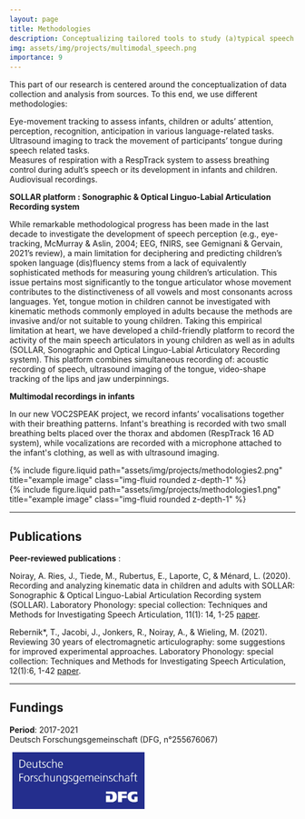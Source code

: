 ```yaml
---
layout: page
title: Methodologies
description: Conceptualizing tailored tools to study (a)typical speech (development)
img: assets/img/projects/multimodal_speech.png
importance: 9
---
```


This part of our research is centered around the conceptualization of data collection and analysis from sources.
To this end, we use different methodologies:

Eye-movement tracking to assess infants, children or adults’ attention, perception, recognition, anticipation in various language-related tasks.  
Ultrasound imaging to track the movement of participants’ tongue during speech related tasks.  
Measures of respiration with a RespTrack system to assess breathing control during adult’s speech or its development in infants and children.  
Audiovisual recordings.

**SOLLAR platform : Sonographic & Optical Linguo-Labial Articulation Recording system**

While remarkable methodological progress has been made in the last decade to investigate the development of speech perception (e.g., eye-tracking, McMurray & Aslin, 2004; EEG, fNIRS, see Gemignani & Gervain, 2021’s review), a main limitation for deciphering and predicting children’s spoken language (dis)fluency stems from a lack of equivalently sophisticated methods for measuring young children’s articulation. This issue pertains most significantly to the tongue articulator whose movement contributes to the distinctiveness of all vowels and most consonants across languages. Yet, tongue motion in children cannot be investigated with kinematic methods commonly employed in adults because the methods are invasive and/or not suitable to young children. Taking this empirical limitation at heart, we have developed a child-friendly platform to record the activity of the main speech articulators in young children as well as in adults (SOLLAR, Sonographic and Optical Linguo-Labial Articulatory Recording system). This platform combines simultaneous recording of: acoustic recording of speech, ultrasound imaging of the tongue, video-shape tracking of the lips and jaw underpinnings.

**Multimodal recordings in infants**

In our new VOC2SPEAK project, we record infants’ vocalisations together with their breathing patterns. Infant's breathing is recorded with two small breathing belts placed over the thorax and abdomen (RespTrack 16 AD system), while vocalizations are recorded with a microphone attached to the infant's clothing, as well as with ultrasound imaging.

<div class="row justify-content-sm-center">
    <div class="col-sm-4 mt-3 mt-md-0">
        {% include figure.liquid path="assets/img/projects/methodologies2.png" title="example image" class="img-fluid rounded z-depth-1" %}
    </div>
    <div class="col-sm-5 mt-3 mt-md-0">
        {% include figure.liquid path="assets/img/projects/methodologies1.png" title="example image" class="img-fluid rounded z-depth-1" %}
    </div>
</div>

---

<!-- Publications -->

## Publications

**Peer-reviewed publications** :

Noiray, A. Ries, J., Tiede, M., Rubertus, E., Laporte, C, & Ménard, L. (2020). Recording and analyzing kinematic data in children and adults with SOLLAR: Sonographic & Optical Linguo-Labial Articulation Recording system (SOLLAR). Laboratory Phonology: special collection: Techniques and Methods for Investigating Speech Articulation, 11(1): 14, 1-25 [paper](https://www.journal-labphon.org/article/id/6272/).

Rebernik*, T., Jacobi, J., Jonkers, R., Noiray, A., & Wieling, M. (2021). Reviewing 30 years of electromagnetic articulography: some suggestions for improved experimental approaches. Laboratory Phonology: special collection: Techniques and Methods for Investigating Speech Articulation, 12(1):6, 1-42 [paper](https://www.journal-labphon.org/article/id/6289/).

---

<!-- Fundings -->

## Fundings

**Period**: 2017-2021  
Deutsch Forschungsgemeinschaft (DFG, n°255676067)

<img src="/assets/img/fundings/DeutschForschungsgemeinschaft.jpeg" alt="logo" style="height:100px; vertical-align:middle; margin-left:5px;">
